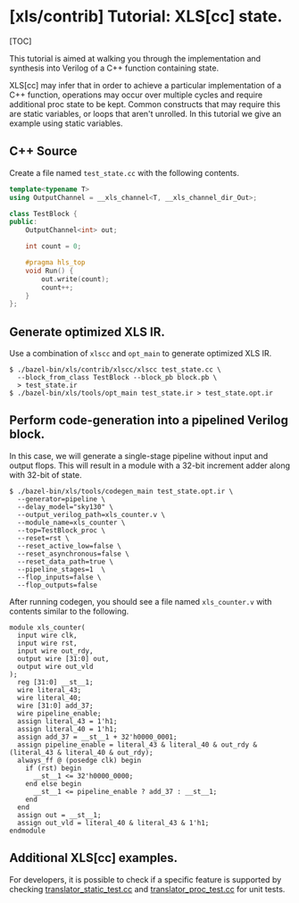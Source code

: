 # [xls/contrib] Tutorial: XLS[cc] state.

[TOC]

This tutorial is aimed at walking you through the implementation and synthesis
into Verilog of a C++ function containing state.

XLS[cc] may infer that in order to achieve a particular implementation of a C++
function, operations may occur over multiple cycles and require additional proc
state to be kept. Common constructs that may require this are static variables,
or loops that aren't unrolled. In this tutorial we give an example using static
variables.

## C++ Source

Create a file named `test_state.cc` with the following contents.

```c++
template<typename T>
using OutputChannel = __xls_channel<T, __xls_channel_dir_Out>;

class TestBlock {
public:
    OutputChannel<int> out;

    int count = 0;

    #pragma hls_top
    void Run() {
        out.write(count);
        count++;
    }
};
```

## Generate optimized XLS IR.

Use a combination of `xlscc` and `opt_main` to generate optimized XLS IR.

```shell
$ ./bazel-bin/xls/contrib/xlscc/xlscc test_state.cc \
  --block_from_class TestBlock --block_pb block.pb \
  > test_state.ir
$ ./bazel-bin/xls/tools/opt_main test_state.ir > test_state.opt.ir
```

## Perform code-generation into a pipelined Verilog block.

In this case, we will generate a single-stage pipeline without input and output
flops. This will result in a module with a 32-bit increment adder along with
32-bit of state.

```shell
$ ./bazel-bin/xls/tools/codegen_main test_state.opt.ir \
  --generator=pipeline \
  --delay_model="sky130" \
  --output_verilog_path=xls_counter.v \
  --module_name=xls_counter \
  --top=TestBlock_proc \
  --reset=rst \
  --reset_active_low=false \
  --reset_asynchronous=false \
  --reset_data_path=true \
  --pipeline_stages=1  \
  --flop_inputs=false \
  --flop_outputs=false
```

After running codegen, you should see a file named `xls_counter.v` with contents
similar to the following.

```
module xls_counter(
  input wire clk,
  input wire rst,
  input wire out_rdy,
  output wire [31:0] out,
  output wire out_vld
);
  reg [31:0] __st__1;
  wire literal_43;
  wire literal_40;
  wire [31:0] add_37;
  wire pipeline_enable;
  assign literal_43 = 1'h1;
  assign literal_40 = 1'h1;
  assign add_37 = __st__1 + 32'h0000_0001;
  assign pipeline_enable = literal_43 & literal_40 & out_rdy & (literal_43 & literal_40 & out_rdy);
  always_ff @ (posedge clk) begin
    if (rst) begin
      __st__1 <= 32'h0000_0000;
    end else begin
      __st__1 <= pipeline_enable ? add_37 : __st__1;
    end
  end
  assign out = __st__1;
  assign out_vld = literal_40 & literal_43 & 1'h1;
endmodule
```

## Additional XLS[cc] examples.

For developers, it is possible to check if a specific feature is supported by
checking
[translator_static_test.cc](https://github.com/google/xls/tree/main/xls/contrib/xlscc/unit_tests/translator_static_test.cc)
and
[translator_proc_test.cc](https://github.com/google/xls/tree/main/xls/contrib/xlscc/unit_tests/translator_proc_test.cc)
for unit tests.
